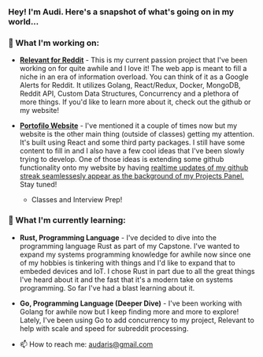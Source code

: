 ### Hey! I'm Audi. Here's a snapshot of what's going on in my world...

### 🔭 What I'm working on:
 - [**Relevant for Reddit**](github.com/ablades/relevant) - This is my current passion project that I've been working on for quite awhile and I love it! The web app is meant to fill a niche in an era of information overload. You can think of it as a Google Alerts for Reddit. It utilizes Golang, React/Redux, Docker, MongoDB, Reddit API, Custom Data Structures, Concurrency and a plethora of more things. If you'd like to learn more about it, check out the github or my website!
    
 - [**Portofilo Website**](github.com/ablades/portfolio) - I've mentioned it a couple of times now but my website is the other main thing (outside of classes) getting my attention. It's built using React and some third party packages. I still have some content to fill in and I also have a few cool ideas that I've been slowly trying to develop. One of those ideas is extending some github functionality onto my website by having [realtime updates of my github streak seamlessesly appear as the background of my Projects Panel.](github.com/ablades/streaktaker) Stay tuned!
    
   - Classes and Interview Prep!
 
    
### 🌱 What I'm currently learning: 
  - **Rust, Programming Language** - I've decided to dive into the programming language Rust as part of my Capstone. I've wanted to expand my systems programming knowledge for awhile now since one of my hobbies is tinkering with things and I'd like to expand that to embeded devices and IoT. I chose Rust in part due to all the great things I've heard about it and the fast that it's a modern take on systems programming. So far I've had a blast learning about it.
  
  - **Go, Programming Language (Deeper Dive)** - I've been working with Golang for awhile now but I keep finding more and more to explore! Lately, I've been using Go to add concurrency to my project, Relevant to help with scale and speed for subreddit processing.
    
- 📫 How to reach me: audaris@gmail.com
